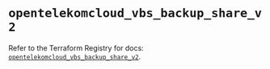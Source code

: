 # `opentelekomcloud_vbs_backup_share_v2`

Refer to the Terraform Registry for docs: [`opentelekomcloud_vbs_backup_share_v2`](https://registry.terraform.io/providers/opentelekomcloud/opentelekomcloud/1.36.29/docs/resources/vbs_backup_share_v2).
